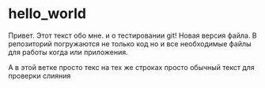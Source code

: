 # hello_world

Привет.
Этот текст обо мне. и о тестировании git!
Новая версия файла.
В репозиторий погружаются не только код но и все необходимые файлы для работы когда или приложения.

А в этой ветке просто текс на тех же строках
просто обычный текст
для проверки слияния
